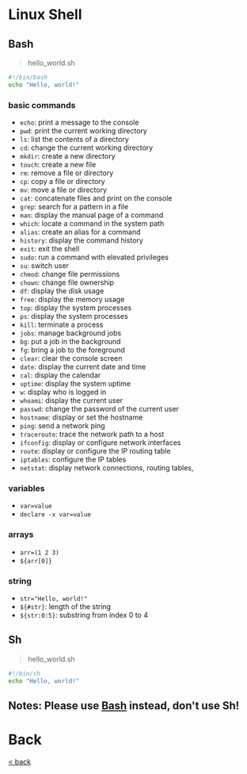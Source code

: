 # Linux Shell
## Bash
> hello_world.sh
```bash
#!/bin/bash
echo "Hello, world!"
```
### basic commands
- `echo`: print a message to the console
- `pwd`: print the current working directory
- `ls`: list the contents of a directory
- `cd`: change the current working directory
- `mkdir`: create a new directory
- `touch`: create a new file
- `rm`: remove a file or directory
- `cp`: copy a file or directory
- `mv`: move a file or directory
- `cat`: concatenate files and print on the console
- `grep`: search for a pattern in a file
- `man`: display the manual page of a command
- `which`: locate a command in the system path
- `alias`: create an alias for a command
- `history`: display the command history
- `exit`: exit the shell
- `sudo`: run a command with elevated privileges
- `su`: switch user
- `chmod`: change file permissions
- `chown`: change file ownership
- `df`: display the disk usage
- `free`: display the memory usage
- `top`: display the system processes
- `ps`: display the system processes
- `kill`: terminate a process
- `jobs`: manage background jobs
- `bg`: put a job in the background
- `fg`: bring a job to the foreground
- `clear`: clear the console screen
- `date`: display the current date and time
- `cal`: display the calendar
- `uptime`: display the system uptime
- `w`: display who is logged in
- `whoami`: display the current user
- `passwd`: change the password of the current user
- `hostname`: display or set the hostname
- `ping`: send a network ping
- `traceroute`: trace the network path to a host
- `ifconfig`: display or configure network interfaces
- `route`: display or configure the IP routing table
- `iptables`: configure the IP tables
- `netstat`: display network connections, routing tables, 
### variables
- `var=value`
- `declare -x var=value`
### arrays
- `arr=(1 2 3)`
- `${arr[0]}`
### string
- `str="Hello, world!"`
- `${#str}`: length of the string
- `${str:0:5}`: substring from index 0 to 4
## Sh
> hello_world.sh
```sh
#!/bin/sh
echo "Hello, world!"
```
## Notes: Please use [Bash](#Bash) instead, don't use Sh!

# Back
[< back](../README.md)